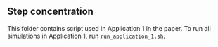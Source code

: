 ## Step concentration
This folder contains script used in Application 1 in the paper. To run all
simulations in Application 1, run `run_application_1.sh`.
